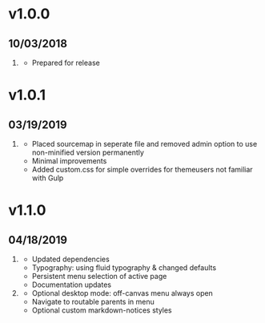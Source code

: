 # v1.0.0
##  10/03/2018

1. [](#new)
    * Prepared for release

# v1.0.1
##  03/19/2019

1. [](#improved)
    * Placed sourcemap in seperate file and removed admin option to use non-minified version permanently
    * Minimal improvements
    * Added custom.css for simple overrides for themeusers not familiar with Gulp

# v1.1.0
##  04/18/2019

1. [](#improved)
    * Updated dependencies
    * Typography: using fluid typography & changed defaults
    * Persistent menu selection of active page
    * Documentation updates
1. [](#new)
    * Optional desktop mode: off-canvas menu always open 
    * Navigate to routable parents in menu
    * Optional custom markdown-notices styles
